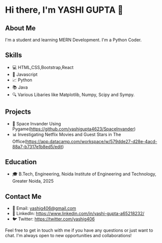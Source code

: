 # Hi there, I'm YASHI GUPTA 👋

## About Me

I'm a student and learning MERN Development.
I'm a Python Coder.

## Skills

- 💻 HTML,CSS,Bootstrap,React
- 💼 Javascript
- 📈 Python
- 📚 Java
- 🔍 Various Libaries like Matplotlib, Numpy, Scipy and Sympy.

## Projects

- 🚀 Space Invander Using Pygame(https://github.com/yashigupta4623/SpaceInvander)
- 📊 Investigating Netflix Movies and Guest Stars in The Office(https://app.datacamp.com/workspace/w/579dde27-d28e-4acd-88a7-b7317e1b8ed5/edit)


## Education

- 🎓 B.Tech, Engineering, Noida Institute of Engineering and Technology, Greater Noida, 2025

## Contact Me

- 📧 Email: yashig406@gmail.com
- 💼 LinkedIn: https://www.linkedin.com/in/yashi-gupta-a65218232/
- 🐦 Twitter: https://twitter.com/yashig406

Feel free to get in touch with me if you have any questions or just want to chat. I'm always open to new opportunities and collaborations!

